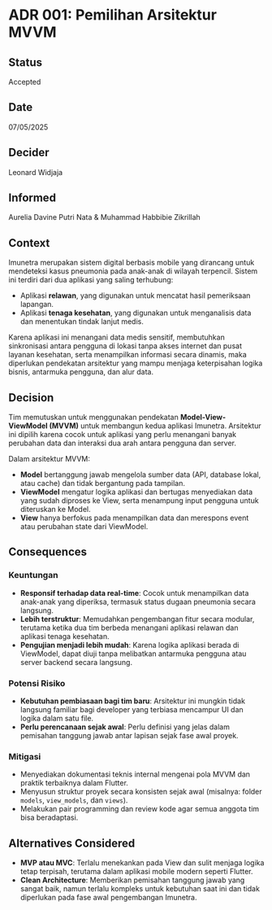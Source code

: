 # ADR 001: Pemilihan Arsitektur MVVM

## Status
Accepted

## Date
07/05/2025

## Decider 
Leonard Widjaja

## Informed
Aurelia Davine Putri Nata & Muhammad Habbibie Zikrillah
## Context

Imunetra merupakan sistem digital berbasis mobile yang dirancang untuk mendeteksi kasus pneumonia pada anak-anak di wilayah terpencil. Sistem ini terdiri dari dua aplikasi yang saling terhubung:  
- Aplikasi **relawan**, yang digunakan untuk mencatat hasil pemeriksaan lapangan.  
- Aplikasi **tenaga kesehatan**, yang digunakan untuk menganalisis data dan menentukan tindak lanjut medis.

Karena aplikasi ini menangani data medis sensitif, membutuhkan sinkronisasi antara pengguna di lokasi tanpa akses internet dan pusat layanan kesehatan, serta menampilkan informasi secara dinamis, maka diperlukan pendekatan arsitektur yang mampu menjaga keterpisahan logika bisnis, antarmuka pengguna, dan alur data.  

## Decision

Tim memutuskan untuk menggunakan pendekatan **Model-View-ViewModel (MVVM)** untuk membangun kedua aplikasi Imunetra. Arsitektur ini dipilih karena cocok untuk aplikasi yang perlu menangani banyak perubahan data dan interaksi dua arah antara pengguna dan server.

Dalam arsitektur MVVM:
- **Model** bertanggung jawab mengelola sumber data (API, database lokal, atau cache) dan tidak bergantung pada tampilan.
- **ViewModel** mengatur logika aplikasi dan bertugas menyediakan data yang sudah diproses ke View, serta menampung input pengguna untuk diteruskan ke Model.
- **View** hanya berfokus pada menampilkan data dan merespons event atau perubahan state dari ViewModel.

## Consequences

### Keuntungan

- **Responsif terhadap data real-time**: Cocok untuk menampilkan data anak-anak yang diperiksa, termasuk status dugaan pneumonia secara langsung.
- **Lebih terstruktur**: Memudahkan pengembangan fitur secara modular, terutama ketika dua tim berbeda menangani aplikasi relawan dan aplikasi tenaga kesehatan.
- **Pengujian menjadi lebih mudah**: Karena logika aplikasi berada di ViewModel, dapat diuji tanpa melibatkan antarmuka pengguna atau server backend secara langsung.

### Potensi Risiko

- **Kebutuhan pembiasaan bagi tim baru**: Arsitektur ini mungkin tidak langsung familiar bagi developer yang terbiasa mencampur UI dan logika dalam satu file.
- **Perlu perencanaan sejak awal**: Perlu definisi yang jelas dalam pemisahan tanggung jawab antar lapisan sejak fase awal proyek.

### Mitigasi

- Menyediakan dokumentasi teknis internal mengenai pola MVVM dan praktik terbaiknya dalam Flutter.
- Menyusun struktur proyek secara konsisten sejak awal (misalnya: folder `models`, `view_models`, dan `views`).
- Melakukan pair programming dan review kode agar semua anggota tim bisa beradaptasi.

## Alternatives Considered

- **MVP atau MVC**: Terlalu menekankan pada View dan sulit menjaga logika tetap terpisah, terutama dalam aplikasi mobile modern seperti Flutter.
- **Clean Architecture**: Memberikan pemisahan tanggung jawab yang sangat baik, namun terlalu kompleks untuk kebutuhan saat ini dan tidak diperlukan pada fase awal pengembangan Imunetra.
